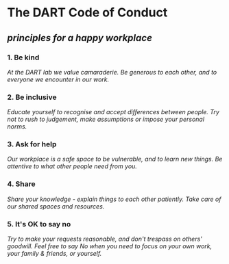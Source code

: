 The DART Code of Conduct
========================

*principles for a happy workplace*
--------------------------------

### 1. **Be kind**

*At the DART lab we value camaraderie. Be generous to each other, and to
everyone we encounter in our work.*

### 2. Be inclusive

*Educate yourself to recognise and accept differences between people.
Try not to rush to judgement, make assumptions or impose your personal
norms.*

### 3. Ask for help

*Our workplace is a safe space to be vulnerable, and to learn new
things. Be attentive to what other people need from you.*

### 4. Share

*Share your knowledge - explain things to each other patiently. Take
care of our shared spaces and resources.*

### 5. It's OK to say no

*Try to make your requests reasonable, and don't trespass on others'
goodwill. Feel free to say No when you need to focus on your own work,
your family & friends, or yourself.*

